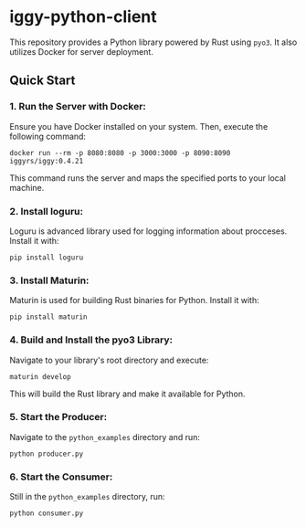 # iggy-python-client

This repository provides a Python library powered by Rust using `pyo3`. It also utilizes Docker for server deployment.

## Quick Start

### 1. Run the Server with Docker:

Ensure you have Docker installed on your system. Then, execute the following command:

```
docker run --rm -p 8080:8080 -p 3000:3000 -p 8090:8090 iggyrs/iggy:0.4.21
```


This command runs the server and maps the specified ports to your local machine.

### 2. Install loguru:
Loguru is advanced library used for logging information about procceses. Install it with:

```
pip install loguru
```

### 3. Install Maturin:

Maturin is used for building Rust binaries for Python. Install it with:

```
pip install maturin
```

### 4. Build and Install the pyo3 Library:

Navigate to your library's root directory and execute:

```
maturin develop
```


This will build the Rust library and make it available for Python.

### 5. Start the Producer:

Navigate to the `python_examples` directory and run:

```
python producer.py
```

### 6. Start the Consumer:

Still in the `python_examples` directory, run:

```
python consumer.py
```
